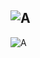 ![A](https://github-readme-stats.vercel.app/api?username=devMEE6&count_private=true&show_icons=true&theme=cobalt)
-------------------------
![A](https://github-readme-stats.vercel.app/api/top-langs/?username=devMEE6)
